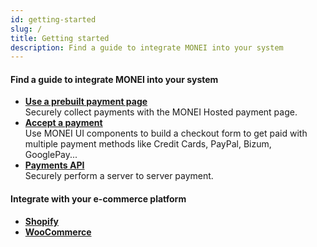 ```yaml
---
id: getting-started
slug: /
title: Getting started
description: Find a guide to integrate MONEI into your system
---
```


#### Find a guide to integrate MONEI into your system

- **[Use a prebuilt payment page](use-prebuilt-payment-page.mdx)**  
  Securely collect payments with the MONEI Hosted payment page.
- **[Accept a payment](accept-card-payment.mdx)**  
  Use MONEI UI components to build a checkout form to get paid with multiple payment methods like Credit Cards, PayPal, Bizum, GooglePay...
- **[Payments API](/api/#tag/Payments)**  
  Securely perform a server to server payment.

#### Integrate with your e-commerce platform

- **[Shopify](shopify-integration.mdx)**
- **[WooCommerce](woocommerce-integration.mdx)**
